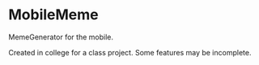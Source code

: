 # MobileMeme
MemeGenerator for the mobile.

Created in college for a class project. Some features may be incomplete.
